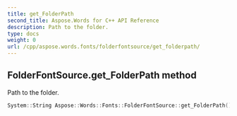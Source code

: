```yaml
---
title: get_FolderPath
second_title: Aspose.Words for C++ API Reference
description: Path to the folder. 
type: docs
weight: 0
url: /cpp/aspose.words.fonts/folderfontsource/get_folderpath/
---
```

## FolderFontSource.get_FolderPath method


Path to the folder.

```cpp
System::String Aspose::Words::Fonts::FolderFontSource::get_FolderPath() const
```

